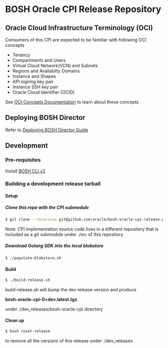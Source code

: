 # BOSH Oracle CPI Release Repository
## Oracle Cloud Infrastructure Terminology (OCI)
  Consumers of this CPI are expected to be familiar with following OCI concepts
  * Tenancy 
  * Compartments and Users
  * Virtual Cloud Network(VCN) and Subnets
  * Regions and Availabilty Domains
  * Instance and Shapes
  * API signing key pair
  * Instance SSH key pair 
  * Oracle Cloud Identifier (OCID)
  
  See [OCI Concepts Documentation](https://docs.us-phoenix-1.oraclecloud.com/Content/GSG/Concepts/concepts.htm) to learn about these concepts
  
## Deploying BOSH Director 
   Refer to [Deploying BOSH Director Guide](docs/deploy_director.md)
      
## Development 
### Pre-requisites

Install [BOSH CLI v2](https://bosh.io/docs/cli-v2.html#install)

### Building a development release tarball 

#### Setup 
##### Clone this repo with the CPI submodule
```bash
$ git clone --recursive git@github.com:oracle/bosh-oracle-cpi-release.git
```

Note: CPI implementation source code lives in a different repository that is included as a git submodule under ./src of this 
repository 
##### Download Golang SDK into the local blobstore
````bash
$ ./populate-blobstore.sh
````
#### Build 
```bash
$ ./build-release.sh
```
build-release.sh will bump the dev release version and produce 

**bosh-oracle-cpi-0+dev.latest.tgz** 

under ./dev_releases/bosh-oracle-cpi directory

#### Clean up
```bash
$ bosh reset-release 
```
to remove all the versions of this release under ./dev_releases 



